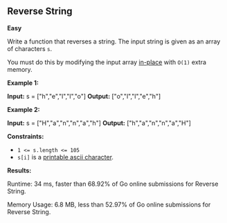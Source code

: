 ## Reverse String

**Easy**

Write a function that reverses a string. The input string is given as an array of characters `s`.

You must do this by modifying the input array [in-place](https://en.wikipedia.org/wiki/In-place_algorithm) with `O(1)` extra memory.

**Example 1:**

**Input:** s = \["h","e","l","l","o"\]
**Output:** \["o","l","l","e","h"\]

**Example 2:**

**Input:** s = \["H","a","n","n","a","h"\]
**Output:** \["h","a","n","n","a","H"\]

**Constraints:**

- `1 <= s.length <= 105`
- `s[i]` is a [printable ascii character](https://en.wikipedia.org/wiki/ASCII#Printable_characters).

**Results:**

Runtime: 34 ms, faster than 68.92% of Go online submissions for Reverse String.

Memory Usage: 6.8 MB, less than 52.97% of Go online submissions for Reverse String.
